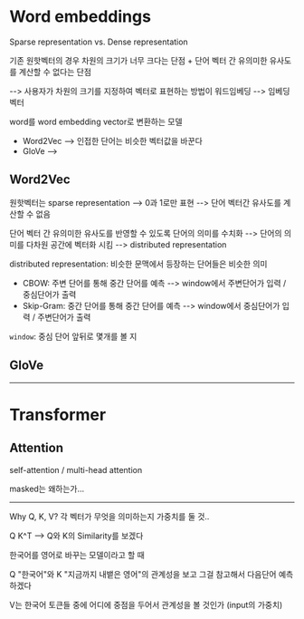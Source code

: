 # Word embeddings

Sparse representation vs. Dense representation

기존 원핫벡터의 경우 차원의 크기가 너무 크다는 단점 + 단어 벡터 간 유의미한 유사도를 계산할 수 없다는 단점

--> 사용자가 차원의 크기를 지정하여 벡터로 표현하는 방법이 워드임베딩 --> 임베딩 벡터

word를 word embedding vector로 변환하는 모델
- Word2Vec --> 인접한 단어는 비슷한 벡터값을 바꾼다
- GloVe -->

## Word2Vec

원핫벡터는 sparse representation --> 0과 1로만 표현 --> 단어 벡터간 유사도를 계산할 수 없음

단어 벡터 간 유의미한 유사도를 반영할 수 있도록 단어의 의미를 수치화 --> 단어의 의미를 다차원 공간에 벡터화 시킴 --> distributed representation

distributed representation: 비슷한 문맥에서 등장하는 단어들은 비슷한 의미

- CBOW: 주변 단어를 통해 중간 단어를 예측 --> window에서 주변단어가 입력 / 중심단어가 출력
- Skip-Gram: 중간 단어를 통해 중간 단어를 예측 --> window에서 중심단어가 입력 / 주변단어가 출력

`window`: 중심 단어 앞뒤로 몇개를 볼 지

## GloVe

----

# Transformer


## Attention

self-attention / multi-head attention

masked는 왜하는가...

---

Why Q, K, V?
각 벡터가 무엇을 의미하는지 가중치를 둘 것..

Q K^T --> Q와 K의 Similarity를 보겠다

한국어를 영어로 바꾸는 모델이라고 할 때

Q "한국어"와 K "지금까지 내뱉은 영어"의 관계성을 보고 그걸 참고해서 다음단어 예측하겠다

V는 한국어 토큰들 중에 어디에 중점을 두어서 관계성을 볼 것인가 (input의 가중치)
